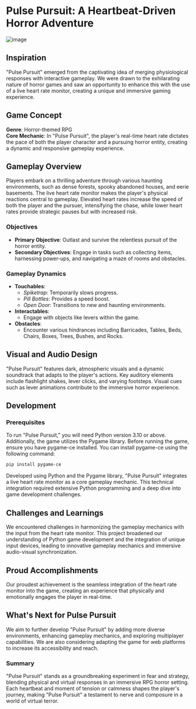 

# Pulse Pursuit: A Heartbeat-Driven Horror Adventure
![image](https://github.com/tahmeedm/Pulse-Pursuit/assets/120093810/bfa3d8e0-2fb6-4389-afcf-57b3ebb8ede3)

## Inspiration
"Pulse Pursuit" emerged from the captivating idea of merging physiological responses with interactive gameplay. We were drawn to the exhilarating nature of horror games and saw an opportunity to enhance this with the use of a live heart rate monitor, creating a unique and immersive gaming experience.

## Game Concept
**Genre**: Horror-themed RPG  
**Core Mechanic**: In "Pulse Pursuit", the player's real-time heart rate dictates the pace of both the player character and a pursuing horror entity, creating a dynamic and responsive gameplay experience.

## Gameplay Overview
Players embark on a thrilling adventure through various haunting environments, such as dense forests, spooky abandoned houses, and eerie basements. The live heart rate monitor makes the player's physical reactions central to gameplay. Elevated heart rates increase the speed of both the player and the pursuer, intensifying the chase, while lower heart rates provide strategic pauses but with increased risk.

### Objectives
- **Primary Objective**: Outlast and survive the relentless pursuit of the horror entity.
- **Secondary Objectives**: Engage in tasks such as collecting items, harnessing power-ups, and navigating a maze of rooms and obstacles.

### Gameplay Dynamics
- **Touchables**:
  - *Spiketrap*: Temporarily slows progress.
  - *Pill Bottles*: Provides a speed boost.
  - *Open Door*: Transitions to new and haunting environments.
- **Interactables**:
  - Engage with objects like levers within the game.
- **Obstacles**:
  - Encounter various hindrances including Barricades, Tables, Beds, Chairs, Boxes, Trees, Bushes, and Rocks.

## Visual and Audio Design
"Pulse Pursuit" features dark, atmospheric visuals and a dynamic soundtrack that adapts to the player's actions. Key auditory elements include flashlight shakes, lever clicks, and varying footsteps. Visual cues such as lever animations contribute to the immersive horror experience.

## Development

### Prerequisites
To run "Pulse Pursuit," you will need Python version 3.10 or above. Additionally, the game utilizes the Pygame library. Before running the game, ensure you have pygame-ce installed. You can install pygame-ce using the following command:

```bash
pip install pygame-ce
```

Developed using Python and the Pygame library, "Pulse Pursuit" integrates a live heart rate monitor as a core gameplay mechanic. This technical integration required extensive Python programming and a deep dive into game development challenges.

## Challenges and Learnings
We encountered challenges in harmonizing the gameplay mechanics with the input from the heart rate monitor. This project broadened our understanding of Python game development and the integration of unique input devices, leading to innovative gameplay mechanics and immersive audio-visual synchronization.

## Proud Accomplishments
Our proudest achievement is the seamless integration of the heart rate monitor into the game, creating an experience that physically and emotionally engages the player in real-time.

## What's Next for Pulse Pursuit
We aim to further develop "Pulse Pursuit" by adding more diverse environments, enhancing gameplay mechanics, and exploring multiplayer capabilities. We are also considering adapting the game for web platforms to increase its accessibility and reach.

### Summary
"Pulse Pursuit" stands as a groundbreaking experiment in fear and strategy, blending physical and virtual responses in an immersive RPG horror setting. Each heartbeat and moment of tension or calmness shapes the player's journey, making "Pulse Pursuit" a testament to nerve and composure in a world of virtual terror.

